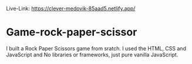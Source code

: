 Live-Link: https://clever-medovik-85aad5.netlify.app/
# Game-rock-paper-scissor
I built a Rock Paper Scissors game from sratch. I used  the HTML, CSS and JavaScript and  No libraries or frameworks, just pure vanilla JavaScript.
